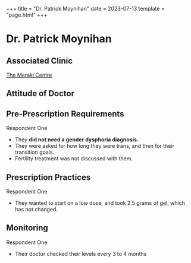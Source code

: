 +++
title = "Dr. Patrick Moynihan"
date = 2023-07-13
template = "page.html"
+++

# Dr. Patrick Moynihan
## Associated Clinic
[The Meraki Centre](@\clinics\meraki.md)
## Attitude of Doctor
## Pre-Prescription Requirements
Respondent One
* They **did not need a gender dysphoria diagnosis.**
* They were asked for how long they were trans, and then for their transition goals.
* Fertility treatment was not discussed with them.
## Prescription Practices
Respondent One
* They wanted to start on a low dose, and took 2.5 grams of gel, which has not changed.
## Monitoring
Respondent One
* Their doctor checked their levels every 3 to 4 months
